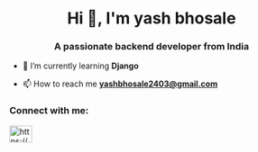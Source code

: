 <h1 align="center">Hi 👋, I'm yash bhosale</h1>
<h3 align="center">A passionate backend developer from India</h3>

- 🌱 I’m currently learning **Django**

- 📫 How to reach me **yashbhosale2403@gmail.com**

<h3 align="left">Connect with me:</h3>
<p align="left">
<a href="https://linkedin.com/in/https://www.linkedin.com/in/yashq/" target="blank"><img align="center" src="https://raw.githubusercontent.com/rahuldkjain/github-profile-readme-generator/master/src/images/icons/Social/linked-in-alt.svg" alt="https://www.linkedin.com/in/yashq/" height="30" width="40" /></a>
</p>
